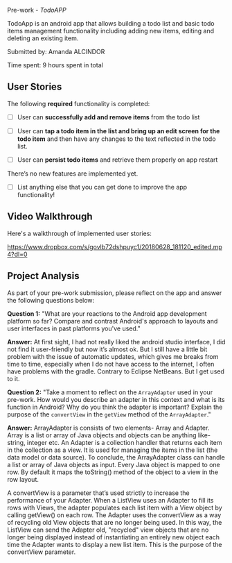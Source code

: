Pre-work - *TodoAPP*

TodoApp is an android app that allows building a todo list and basic todo items management functionality including adding new items, editing and deleting an existing item.

Submitted by: Amanda ALCINDOR

Time spent: 9 hours spent in total

## User Stories

The following **required** functionality is completed:

* [ ] User can **successfully add and remove items** from the todo list
* [ ] User can **tap a todo item in the list and bring up an edit screen for the todo item** and then have any changes to the text reflected in the todo list.
* [ ] User can **persist todo items** and retrieve them properly on app restart


There’s no new features are implemented yet.

* [ ] List anything else that you can get done to improve the app functionality!

## Video Walkthrough

Here's a walkthrough of implemented user stories:

https://www.dropbox.com/s/govlb72dshpuyc1/20180628_181120_edited.mp4?dl=0

## Project Analysis

As part of your pre-work submission, please reflect on the app and answer the following questions below:

**Question 1:** "What are your reactions to the Android app development platform so far? Compare and contrast Android's approach to layouts and user interfaces in past platforms you've used."

**Answer:** At first sight,
I had not really liked the android studio interface, I did not find it user-friendly but now it’s almost ok. But I still have a little bit problem with the issue of automatic updates, which gives me breaks from time to time, especially when I do not have access to the internet, I often have problems with the gradle. Contrary to Eclipse NetBeans. But I get used to it.

**Question 2:** "Take a moment to reflect on the `ArrayAdapter` used in your pre-work. How would you describe an adapter in this context and what is its function in Android? Why do you think the adapter is important? Explain the purpose of the `convertView` in the `getView` method of the `ArrayAdapter`."

**Answer:** 
ArrayAdapter is consists of two elements- Array and Adapter. Array is a list or array of Java objects and objects can be anything like- string, integer etc. An Adapter is a collection handler that returns each item in the collection as a view. It is used for managing the items in the list (the data model or data source).
To conclude, the ArrayAdapter class can handle a list or array of Java objects as input. Every Java object is mapped to one row. By default it maps the toString() method of the object to a view in the row layout.

A convertView is a parameter that’s used strictly to increase the performance of your Adapter. When a ListView uses an Adapter to fill its rows with Views, the adapter populates each list item with a View object by calling getView() on each row. The Adapter uses the convertView as a way of recycling old View objects that are no longer being used. In this way, the ListView can send the Adapter old, "recycled" view objects that are no longer being displayed instead of instantiating an entirely new object each time the Adapter wants to display a new list item. This is the purpose of the convertView parameter.

